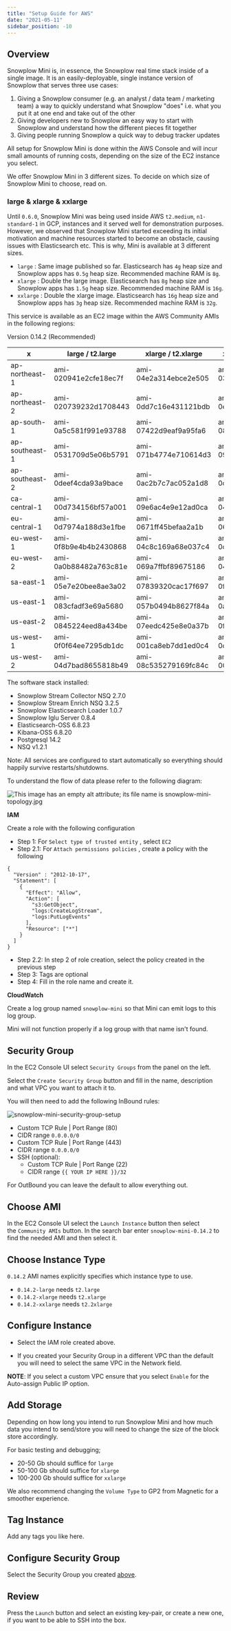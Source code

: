 ```yaml
---
title: "Setup Guide for AWS"
date: "2021-05-11"
sidebar_position: -10
---
```


## Overview

Snowplow Mini is, in essence, the Snowplow real time stack inside of a single image. It is an easily-deployable, single instance version of Snowplow that serves three use cases:

1. Giving a Snowplow consumer (e.g. an analyst / data team / marketing team) a way to quickly understand what Snowplow "does" i.e. what you put it at one end and take out of the other
2. Giving developers new to Snowplow an easy way to start with Snowplow and understand how the different pieces fit together
3. Giving people running Snowplow a quick way to debug tracker updates

All setup for Snowplow Mini is done within the AWS Console and will incur small amounts of running costs, depending on the size of the EC2 instance you select.

We offer Snowplow Mini in 3 different sizes. To decide on which size of Snowplow Mini to choose, read on.

### large & xlarge & xxlarge

Until `0.6.0`, Snowplow Mini was being used inside AWS `t2.medium`, `n1-standard-1` in GCP, instances and it served well for demonstration purposes. However, we observed that Snowplow Mini started exceeding its initial motivation and machine resources started to become an obstacle, causing issues with Elasticsearch etc. This is why, Mini is available at 3 different sizes.

- `large` : Same image published so far. Elasticsearch has `4g` heap size and Snowplow apps has `0.5g` heap size. Recommended machine RAM is `8g`.
- `xlarge` : Double the large image. Elasticsearch has `8g` heap size and Snowplow apps has `1.5g` heap size. Recommended machine RAM is `16g`.
- `xxlarge` : Double the xlarge image. Elasticsearch has `16g` heap size and Snowplow apps has `3g` heap size. Recommended machine RAM is `32g`.

This service is available as an EC2 image within the AWS Community AMIs in the following regions:

Version 0.14.2 (Recommended)

| x | large / t2.large | xlarge / t2.xlarge | xxlarge / t2.xxlarge |
| --- | --- | --- | --- |
| ap-northeast-1 | ami-020941e2cfe18ec7f | ami-04e2a314ebce2e505 | ami-0325fc7baa2ad2a37 |
| ap-northeast-2 | ami-020739232d1708443 | ami-0dd7c16e431121bdb | ami-0ee6817d87f24ff27 |
| ap-south-1 | ami-0a5c581f991e93788 | ami-07422d9eaf9a95fa6 | ami-085f1e8a5a9b3a64c |
| ap-southeast-1 | ami-0531709d5e06b5791 | ami-071b4774e710614d3 | ami-097d7eda684f6a0ac |
| ap-southeast-2 | ami-0deef4cda93a9bace | ami-0ac2b7c7ac052a1d8 | ami-0c71a6914b19d1357 |
| ca-central-1 | ami-00d734156bf57a001 | ami-09e6ac4e9e12ad0ca | ami-0419f360eebe366d9 |
| eu-central-1 | ami-0d7974a188d3e1fbe | ami-0671ff45befaa2a1b | ami-06e3f8656a7611f5d |
| eu-west-1 | ami-0f8b9e4b4b2430868 | ami-04c8c169a68e037c4 | ami-0d19437520b62ce06 |
| eu-west-2 | ami-0a0b88482a763c81e | ami-069a7ffbf89675186 | ami-04f55c9619a9abc94 |
| sa-east-1 | ami-05e7e20bee8ae3a02 | ami-07839320cac17f697 | ami-0fb3afddb1f96bc11 |
| us-east-1 | ami-083cfadf3e69a5680 | ami-057b0494b8627f84a | ami-0a91bb07ad0a4c128 |
| us-east-2 | ami-0845224eed8a434be | ami-07eedc425e8e0a37b | ami-0f80ef8a2d47917f3 |
| us-west-1 | ami-0f0f64ee7295db1dc | ami-001ca8eb7dd1ed0c4 | ami-0d52c9ecacfb4e9e8 |
| us-west-2 | ami-04d7bad8655818b49 | ami-08c535279169fc84c | ami-00515341480fe60e9 |

The software stack installed:

- Snowplow Stream Collector NSQ 2.7.0
- Snowplow Stream Enrich NSQ 3.2.5
- Snowplow Elasticsearch Loader 1.0.7
- Snowplow Iglu Server 0.8.4
- Elasticsearch-OSS 6.8.23
- Kibana-OSS 6.8.20
- Postgresql 14.2
- NSQ v1.2.1

Note: All services are configured to start automatically so everything should happily survive restarts/shutdowns.

To understand the flow of data please refer to the following diagram:

![This image has an empty alt attribute; its file name is snowplow-mini-topology.jpg](images/snowplow-mini-topology.jpg)

**IAM**

Create a role with the following configuration

- Step 1: For `Select type of trusted entity` , select `EC2`
- Step 2.1: For `Attach permissions policies` , create a policy with the following

```
{
  "Version" : "2012-10-17",
  "Statement": [
    {
      "Effect": "Allow",
      "Action": [
        "s3:GetObject",
        "logs:CreateLogStream",
        "logs:PutLogEvents"
      ],
      "Resource": ["*"]
    }
  ]
}
```

- Step 2.2: In step 2 of role creation, select the policy created in the previous step
- Step 3: Tags are optional
- Step 4: Fill in the role name and create it.

**CloudWatch**

Create a log group named `snowplow-mini` so that Mini can emit logs to this log group.

Mini will not function properly if a log group with that name isn't found.

## Security Group

In the EC2 Console UI select `Security Groups` from the panel on the left.

Select the `Create Security Group` button and fill in the name, description and what VPC you want to attach it to.

You will then need to add the following InBound rules:

![snowplow-mini-security-group-setup](images/security-groups-setup.png)

- Custom TCP Rule | Port Range (80)
- CIDR range `0.0.0.0/0`
- Custom TCP Rule | Port Range (443)
- CIDR range `0.0.0.0/0`
- SSH (optional):
    - Custom TCP Rule | Port Range (22)
    - CIDR range `{{ YOUR IP HERE }}/32`

For OutBound you can leave the default to allow everything out.

## Choose AMI

In the EC2 Console UI select the `Launch Instance` button then select the `Community AMIs` button. In the search bar enter `snowplow-mini-0.14.2` to find the needed AMI and then select it.

## Choose Instance Type

`0.14.2` AMI names explicitly specifies which instance type to use.

- `0.14.2-large` needs `t2.large`
- `0.14.2-xlarge` needs `t2.xlarge`
- `0.14.2-xxlarge` needs `t2.2xlarge`

## Configure Instance

- Select the IAM role created above.

- If you created your Security Group in a different VPC than the default you will need to select the same VPC in the Network field.

**NOTE**: If you select a custom VPC ensure that you select `Enable` for the Auto-assign Public IP option.

## Add Storage

Depending on how long you intend to run Snowplow Mini and how much data you intend to send/store you will need to change the size of the block store accordingly.

For basic testing and debugging;

- 20-50 Gb should suffice for `large`
- 50-100 Gb should suffice for `xlarge`
- 100-200 Gb should suffice for `xxlarge`

We also recommend changing the `Volume Type` to GP2 from Magnetic for a smoother experience.

## Tag Instance

Add any tags you like here.

## Configure Security Group

Select the Security Group you created [above](#security-group).

## Review

Press the `Launch` button and select an existing key-pair, or create a new one, if you want to be able to SSH into the box.
